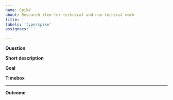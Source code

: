 ```yaml
---
name: Spike
about: Research item for technical and non-techical work
title: ''
labels: 'type/spike'
assignees: ''

---
```

**Question**
<!--
A short sentence that captures the problem we need to research. Should be in the form of a question.
-->

**Short description**
<!--
A clear and concise description of what the problem is.
-->

**Goal**
<!--
A clear statement of what we want to get out of this spike. Stories? Information?
An either/or decision? etc.
-->

**Timebox**
<!--
The expected time investment.
-->

---

**Outcome**
<!--
Write up your findings here.  Please include the following (if any have been created) :
- Screenshots
- Design/architecture diagrams
- WEP
- PR/FAQ
-->

